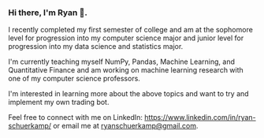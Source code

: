 ### Hi there, I'm Ryan 👋. 

<!--
**ryanschuerkamp/ryanschuerkamp** is a ✨ _special_ ✨ repository because its `README.md` (this file) appears on your GitHub profile.

Here are some ideas to get you started:

- 🔭 I’m currently working on ...
- 🌱 I’m currently learning ...
- 👯 I’m looking to collaborate on ...
- 🤔 I’m looking for help with ...
- 💬 Ask me about ...
- 📫 How to reach me: ...
- 😄 Pronouns: ...
- ⚡ Fun fact: ...
-->

I recently completed my first semester of college and am at the sophomore level for progression into my computer science major and junior level for progression into my data science and statistics major. 

I'm currently teaching myself NumPy, Pandas, Machine Learning, and Quantitative Finance and am working on machine learning research with one of my computer science professors. 

I'm interested in learning more about the above topics and want to try and implement my own trading bot. 

Feel free to connect with me on LinkedIn: https://www.linkedin.com/in/ryan-schuerkamp/ or email me at ryanschuerkamp@gmail.com.

